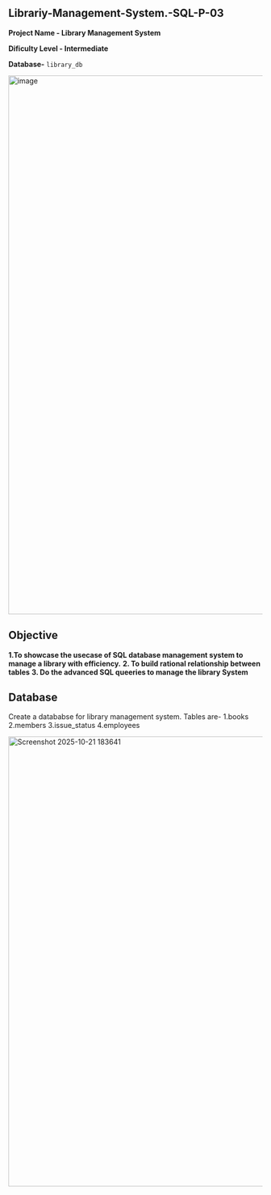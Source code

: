 ## Librariy-Management-System.-SQL-P-03
**Project Name - Library Management System**

**Dificulty Level - Intermediate**

**Database-** `library_db`

<img width="1600" height="1067" alt="image" src="https://github.com/user-attachments/assets/5cc086fc-4ea0-431f-a9a6-5fde2ef76e8d" />

## Objective
**1.To showcase the usecase of SQL database management system to manage a library with efficiency.**
**2. To build rational relationship between tables**
**3. Do the advanced SQL queeries to manage the library System**

## Database
Create a datababse for library management system. Tables are-
1.books
2.members
3.issue_status
4.employees

<img width="1525" height="891" alt="Screenshot 2025-10-21 183641" src="https://github.com/user-attachments/assets/e81e8f05-ae61-4add-b4d4-93df829c8af6" />









